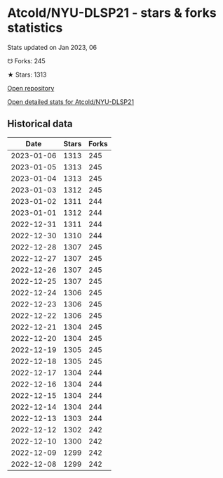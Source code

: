 # Atcold/NYU-DLSP21 - stars & forks statistics

Stats updated on Jan 2023, 06

☋ Forks: 245

★ Stars: 1313

[Open repository](https://github.com/Atcold/NYU-DLSP21)

[Open detailed stats for Atcold/NYU-DLSP21](https://reviewgithub.com/rep/Atcold/NYU-DLSP21)

## Historical data
| Date | Stars | Forks |
|------|-------|-------|
| 2023-01-06 | 1313 | 245 | 
| 2023-01-05 | 1313 | 245 | 
| 2023-01-04 | 1313 | 245 | 
| 2023-01-03 | 1312 | 245 | 
| 2023-01-02 | 1311 | 244 | 
| 2023-01-01 | 1312 | 244 | 
| 2022-12-31 | 1311 | 244 | 
| 2022-12-30 | 1310 | 244 | 
| 2022-12-28 | 1307 | 245 | 
| 2022-12-27 | 1307 | 245 | 
| 2022-12-26 | 1307 | 245 | 
| 2022-12-25 | 1307 | 245 | 
| 2022-12-24 | 1306 | 245 | 
| 2022-12-23 | 1306 | 245 | 
| 2022-12-22 | 1306 | 245 | 
| 2022-12-21 | 1304 | 245 | 
| 2022-12-20 | 1304 | 245 | 
| 2022-12-19 | 1305 | 245 | 
| 2022-12-18 | 1305 | 245 | 
| 2022-12-17 | 1304 | 244 | 
| 2022-12-16 | 1304 | 244 | 
| 2022-12-15 | 1304 | 244 | 
| 2022-12-14 | 1304 | 244 | 
| 2022-12-13 | 1303 | 244 | 
| 2022-12-12 | 1302 | 242 | 
| 2022-12-10 | 1300 | 242 | 
| 2022-12-09 | 1299 | 242 | 
| 2022-12-08 | 1299 | 242 | 

